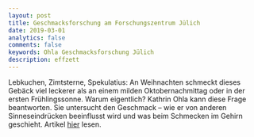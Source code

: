```yaml
---
layout: post
title: Geschmacksforschung am Forschungszentrum Jülich
date: 2019-03-01
analytics: false
comments: false
keywords: Ohla Geschmacksforschung Jülich
description: effzett
---
```


Lebkuchen, Zimtsterne, Spekulatius: An Weihnachten schmeckt dieses Gebäck
viel leckerer als an einem milden Oktobernachmittag oder in der ersten Frühlingssonne.
Warum eigentlich? Kathrin Ohla kann diese Frage beantworten. Sie untersucht den
Geschmack – wie er von anderen Sinneseindrücken beeinflusst wird und was
beim Schmecken im Gehirn geschieht.
Artikel [hier](https://www.fzj.de/SharedDocs/Downloads/PORTAL/DE/publikationen/effzett/effzett_2018_03.pdf?__blob=publicationFile) lesen.
